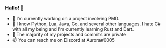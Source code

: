### Hallo! 👋



- 🔭 I’m currently working on a project involving PMD.
- 🐞 I know Python, Lua, Java, Go, and several other languages. I hate C# with all my being and I'm currently learning Rust and Dart.
- 🤫 The majority of my projects and commits are private
- 📫 You can reach me on Discord at Aurora#0005
